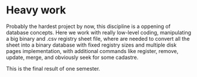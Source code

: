# Heavy work

Probably the hardest project by now, this discipline is a oppening of database concepts. Here we work with really low-level coding, 
manipulating a big binary and .csv registry sheet file, where are needed to convert all the sheet into a binary database with fixed registry sizes and multiple disk pages implementation, with additional commands like register, remove, update, merge, and obviously seek for some cadastre.

This is the final result of one semester.
